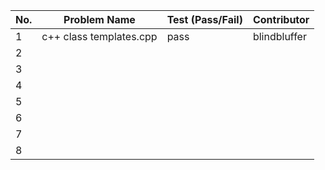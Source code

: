 
|No.| Problem Name           |     Test (Pass/Fail) | Contributor  |  
|---|--------------------    |------------------    |------------- |  
| 1 |c++ class templates.cpp |   pass               |blindbluffer  |
| 2 |                        |                      |              |  
| 3 |                        |                      |              |  
| 4 |                        |                      |              |  
| 5 |                        |                      |              |  
| 6 |                        |                      |              |  
| 7 |                        |                      |              |  
| 8 |                        |                      |              |  
